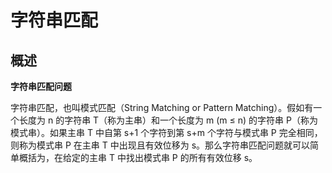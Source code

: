 # 字符串匹配

## 概述

**字符串匹配问题**

字符串匹配，也叫模式匹配（String Matching or Pattern Matching）。假如有一个长度为 n 的字符串 T（称为主串）和一个长度为 m (m ≤ n) 的字符串 P（称为模式串）。如果主串 T 中自第 s+1 个字符到第 s+m 个字符与模式串 P 完全相同，则称为模式串 P 在主串 T 中出现且有效位移为 s。那么字符串匹配问题就可以简单概括为，在给定的主串 T 中找出模式串 P 的所有有效位移 s。

